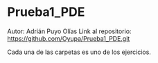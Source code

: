 # Prueba1_PDE
Autor: Adrián Puyo Olías
Link al repositorio: https://github.com/Oyupa/Prueba1_PDE.git

Cada una de las carpetas es uno de los ejercicios.
